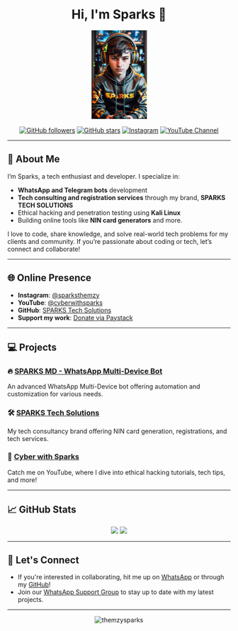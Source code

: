 <h1 align="center">Hi, I'm Sparks 👋</h1>
<p align="center">
  <img src="https://raw.githubusercontent.com/themzysparks/SPARKS_MD/main/sparks.jpg" alt="SPARKS Logo" height="200">
</p>

<p align="center">
  <a href="https://github.com/themzysparks?tab=followers"><img alt="GitHub followers" src="https://img.shields.io/github/followers/themzysparks?label=Followers&style=social"></a>
  <a href="https://github.com/themzysparks"><img alt="GitHub stars" src="https://img.shields.io/github/stars/themzysparks?style=social"></a>
  <a href="https://www.instagram.com/sparksthemzy/"><img alt="Instagram" src="https://img.shields.io/badge/Instagram-%40sparksthemzy-blue"></a>
  <a href="https://youtube.com/@cyberwithsparks"><img alt="YouTube Channel" src="https://img.shields.io/badge/YouTube-%40cyberwithsparks-red"></a>
</p>

---

## 🚀 About Me

I’m Sparks, a tech enthusiast and developer. I specialize in:
- **WhatsApp and Telegram bots** development
- **Tech consulting and registration services** through my brand, **SPARKS TECH SOLUTIONS**
- Ethical hacking and penetration testing using **Kali Linux**
- Building online tools like **NIN card generators** and more.

I love to code, share knowledge, and solve real-world tech problems for my clients and community. If you’re passionate about coding or tech, let’s connect and collaborate!

---

## 🌐 Online Presence

- **Instagram**: [@sparksthemzy](https://www.instagram.com/sparksthemzy/)
- **YouTube**: [@cyberwithsparks](https://youtube.com/@cyberwithsparks)
- **GitHub**: [SPARKS Tech Solutions](https://github.com/themzysparks)
- **Support my work**: [Donate via Paystack](https://paystack.com/pay/sparks_md_donation)
  
---

## 💻 Projects

### 🔥 [SPARKS MD - WhatsApp Multi-Device Bot](https://github.com/themzysparks/SPARKS_MD)
An advanced WhatsApp Multi-Device bot offering automation and customization for various needs.

### 🛠️ [SPARKS Tech Solutions](https://github.com/themzysparks/SPARKS-TECH-SOLUTIONS)
My tech consultancy brand offering NIN card generation, registrations, and tech services.

### 🎯 [Cyber with Sparks](https://youtube.com/@cyberwithsparks)
Catch me on YouTube, where I dive into ethical hacking tutorials, tech tips, and more!

---

## 📈 GitHub Stats

<p align="center">
  <img height="150" src="https://github-readme-stats.vercel.app/api?username=themzysparks&show_icons=true&theme=radical" />
  <img height="150" src="https://github-readme-stats.vercel.app/api/top-langs/?username=themzysparks&layout=compact&theme=radical" />
</p>

---

## 🤝 Let's Connect

- If you're interested in collaborating, hit me up on [WhatsApp](https://wa.me/2349130815781) or through my [GitHub](https://github.com/themzysparks)!
- Join our [WhatsApp Support Group](https://chat.whatsapp.com/EePxh541Upt4DVWgDG5qYp) to stay up to date with my latest projects.

---

<p align="center"> 
  <img src="https://komarev.com/ghpvc/?username=themzysparks&label=Profile%20Views&color=0e75b6&style=flat" alt="themzysparks" /> 
</p>
